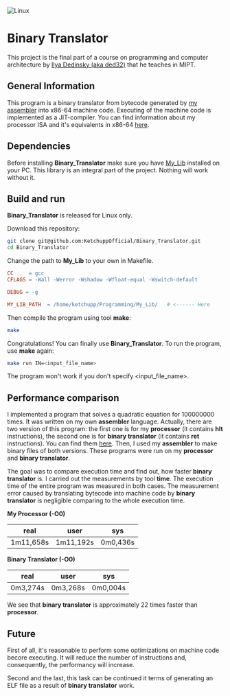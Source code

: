 ![Linux](https://img.shields.io/badge/Linux-FCC624?style=for-the-badge&logo=linux&logoColor=black)

# Binary Translator

This project is the final part of a course on programming and computer architecture by [Ilya Dedinsky (aka ded32)](https://github.com/ded32) that he teaches in MIPT.

## General Information

This program is a binary translator from bytecode generated by [my assembler](https://github.com/KetchuppOfficial/Processor) into x86-64 machine code. Executing of the machine code is implemented as a JIT-compiler. You can find information about my processor ISA and it's equivalents in x86-64 [here](/ISA.md).

## Dependencies

Before installing **Binary_Translator** make sure you have [My_Lib](https://github.com/KetchuppOfficial/My_Lib) installed on your PC. This library is an integral part of the project. Nothing will work without it.

## Build and run

**Binary_Translator** is released for Linux only.

Download this repository:
```bash
git clone git@github.com:KetchuppOfficial/Binary_Translator.git
cd Binary_Translator
```

Change the path to **My_Lib** to your own in Makefile.
```Makefile
CC     = gcc
CFLAGS = -Wall -Werror -Wshadow -Wfloat-equal -Wswitch-default

DEBUG = -g

MY_LIB_PATH  = /home/ketchupp/Programming/My_Lib/   # <------ Here
```

Then compile the program using tool **make**:
```bash
make
```

Congratulations! You can finally use **Binary_Translator**. To run the program, use **make** again:
```bash
make run IN=<input_file_name>
```
The program won't work if you don't specify <input_file_name>.

## Performance comparison

I implemented a program that solves a quadratic equation for 100000000 times. It was written on my own **assembler** language. Actually, there are two version of this program: the first one is for my **processor** (it contains **hlt** instructions), the second one is for **binary translator** (it contains **ret** instructions). You can find them [here](/data). Then, I used my **assembler** to make binary files of both versions. These programs were run on my **processor** and **binary translator**.

The goal was to compare execution time and find out, how faster **binary translator** is. I carried out the measurements by tool **time**. The execution time of the entire program was measured in both cases. The measurement error caused by translating bytecode into machine code by **binary translator** is negligible comparing to the whole execution time.

**My Processor (-O0)**


|    real   |    user   |    sys    |
|-----------|-----------|-----------|
| 1m11,658s | 1m11,192s | 0m0,436s  |

**Binary Translator (-O0)**

|   real   |    user   |    sys    |
|----------|-----------|-----------|
| 0m3,274s | 0m3,268s  | 0m0,004s  |

We see that **binary translator** is approximately 22 times faster than **processor**.

## Future

First of all, it's reasonable to perform some optimizations on machine code becore executing. It will reduce the number of instructions and, consequently, the performancy will increase.

Second and the last, this task can be continued it terms of generating an ELF file as a result of **binary translator** work.
